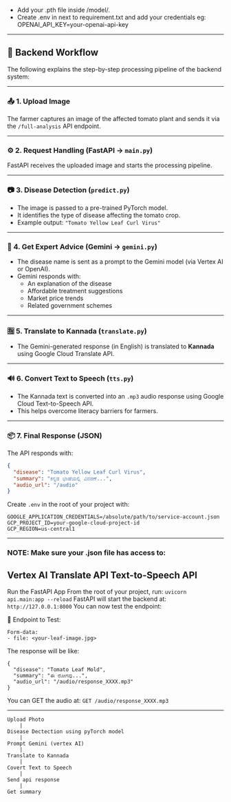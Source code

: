* Add your .pth file inside /model/.
* Create .env in next to requirement.txt and add your credentials 
eg: OPENAI_API_KEY=your-openai-api-key


---

## 🧠 Backend Workflow

The following explains the step-by-step processing pipeline of the backend system:

---

### 📤 1. Upload Image

The farmer captures an image of the affected tomato plant and sends it via the `/full-analysis` API endpoint.

---

### ⚙️ 2. Request Handling (FastAPI → `main.py`)

FastAPI receives the uploaded image and starts the processing pipeline.

---

### 📷 3. Disease Detection (`predict.py`)

- The image is passed to a pre-trained PyTorch model.
- It identifies the type of disease affecting the tomato crop.
- Example output: `"Tomato Yellow Leaf Curl Virus"`

---

### 🤖 4. Get Expert Advice (Gemini → `gemini.py`)

- The disease name is sent as a prompt to the Gemini model (via Vertex AI or OpenAI).
- Gemini responds with:
  - An explanation of the disease
  - Affordable treatment suggestions
  - Market price trends
  - Related government schemes

---

### 🈯 5. Translate to Kannada (`translate.py`)

- The Gemini-generated response (in English) is translated to **Kannada** using Google Cloud Translate API.

---

### 🔊 6. Convert Text to Speech (`tts.py`)

- The Kannada text is converted into an `.mp3` audio response using Google Cloud Text-to-Speech API.
- This helps overcome literacy barriers for farmers.

---

### 📦 7. Final Response (JSON)

The API responds with:

```json
{
  "disease": "Tomato Yellow Leaf Curl Virus",
  "summary": "ಕನ್ನಡ ಭಾಷೆಯಲ್ಲಿ ವಿವರಣೆ...",
  "audio_url": "/audio"
}

```

Create `.env` in the root of your project with:

```
GOOGLE_APPLICATION_CREDENTIALS=/absolute/path/to/service-account.json
GCP_PROJECT_ID=your-google-cloud-project-id
GCP_REGION=us-central1
```
---
### NOTE: Make sure your .json file has access to:
Vertex AI
Translate API
Text-to-Speech API
---

Run the FastAPI App
From the root of your project, run:
`uvicorn api.main:app --reload`
FastAPI will start the backend at:
`http://127.0.0.1:8000`
You can now test the endpoint:

🧪 Endpoint to Test:
```POST /full-analysis
Form-data:
- file: <your-leaf-image.jpg>
```
The response will be like:
```
{
  "disease": "Tomato Leaf Mold",
  "summary": "ಈ ರೋಗವು...",
  "audio_url": "/audio/response_XXXX.mp3"
}
```
You can GET the audio at:
`GET /audio/response_XXXX.mp3`

---

```
Upload Photo
	|
Disease Dectection using pyTorch model
	|
Prompt Gemini (vertex AI)
	|
Translate to Kannada
	|
Covert Text to Speech
	|
Send api response
	|
Get summary

```
